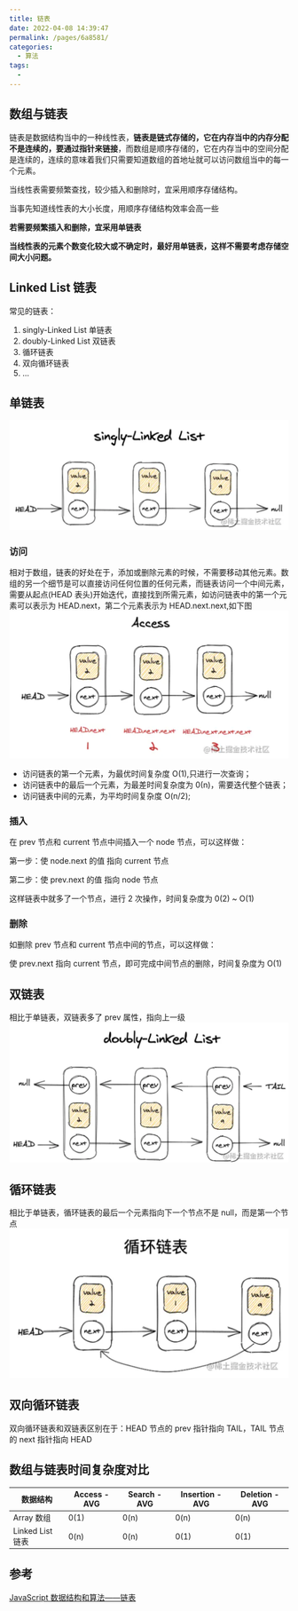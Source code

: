 ```yaml
---
title: 链表
date: 2022-04-08 14:39:47
permalink: /pages/6a8581/
categories:
  - 算法
tags:
  -
---
```


## 数组与链表

链表是数据结构当中的一种线性表，**链表是链式存储的，它在内存当中的内存分配不是连续的，要通过指针来链接**，而数组是顺序存储的，它在内存当中的空间分配是连续的，连续的意味着我们只需要知道数组的首地址就可以访问数组当中的每一个元素。

当线性表需要频繁查找，较少插入和删除时，宜采用顺序存储结构。

当事先知道线性表的大小长度，用顺序存储结构效率会高一些

**若需要频繁插入和删除，宜采用单链表**

**当线性表的元素个数变化较大或不确定时，最好用单链表，这样不需要考虑存储空间大小问题。**

## Linked List 链表

常见的链表：

1. singly-Linked List 单链表
1. doubly-Linked List 双链表
1. 循环链表
1. 双向循环链表
1. ...

## 单链表

![单链表](../statics/images/singlyLinked.png)

### 访问

相对于数组，链表的好处在于，添加或删除元素的时候，不需要移动其他元素。数组的另一个细节是可以直接访问任何位置的任何元素，而链表访问一个中间元素，需要从起点(HEAD 表头)开始迭代，直接找到所需元素，如访问链表中的第一个元素可以表示为 HEAD.next，第二个元素表示为 HEAD.next.next,如下图
![单链表](../statics/images/singlyLinkedGet.png)

- 访问链表的第一个元素，为最优时间复杂度 O(1),只进行一次查询；
- 访问链表中的最后一个元素，为最差时间复杂度为 0(n)，需要迭代整个链表；
- 访问链表中间的元素，为平均时间复杂度 O(n/2);

### 插入

在 prev 节点和 current 节点中间插入一个 node 节点，可以这样做：

第一步：使 node.next 的值 指向 current 节点

第二步：使 prev.next 的值 指向 node 节点

这样链表中就多了一个节点，进行 2 次操作，时间复杂度为 0(2) ~ O(1)

### 删除

如删除 prev 节点和 current 节点中间的节点，可以这样做：

使 prev.next 指向 current 节点，即可完成中间节点的删除，时间复杂度为 O(1)

## 双链表

相比于单链表，双链表多了 prev 属性，指向上一级
![双链表](../statics/images/doublyLinked.png)

## 循环链表

相比于单链表，循环链表的最后一个元素指向下一个节点不是 null，而是第一个节点
![双链表](../statics/images/xh.png)

## 双向循环链表

双向循环链表和双链表区别在于：HEAD 节点的 prev 指针指向 TAIL，TAIL 节点的 next 指针指向 HEAD

## 数组与链表时间复杂度对比

| 数据结构         | Access - AVG | Search - AVG | Insertion - AVG | Deletion - AVG |
| ---------------- | ------------ | ------------ | --------------- | -------------- |
| Array 数组       | 0(1)         | 0(n)         | 0(n)            | 0(n)           |
| Linked List 链表 | 0(n)         | 0(n)         | 0(1)            | 0(1)           |

## 参考

[JavaScript 数据结构和算法——链表](https://juejin.cn/post/7083834869654126605#heading-1)
